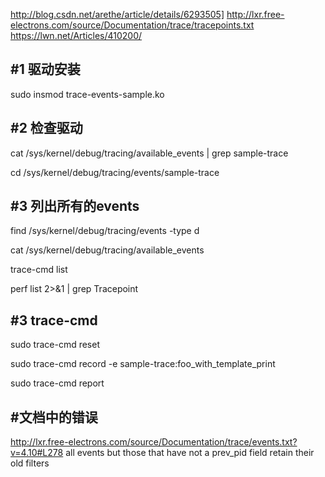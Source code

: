 http://blog.csdn.net/arethe/article/details/6293505]
http://lxr.free-electrons.com/source/Documentation/trace/tracepoints.txt
https://lwn.net/Articles/410200/


#1  驱动安装
-------


sudo insmod trace-events-sample.ko


#2  检查驱动
-------

cat /sys/kernel/debug/tracing/available_events | grep sample-trace

cd /sys/kernel/debug/tracing/events/sample-trace


#3  列出所有的events
-------

find /sys/kernel/debug/tracing/events -type d

cat /sys/kernel/debug/tracing/available_events

trace-cmd list

perf list 2>&1 | grep Tracepoint

#3  trace-cmd
-------

sudo trace-cmd reset

sudo trace-cmd record -e sample-trace:foo_with_template_print

sudo trace-cmd report


#文档中的错误
-------

http://lxr.free-electrons.com/source/Documentation/trace/events.txt?v=4.10#L278
all events but those that have not a prev_pid field retain their old filters
